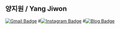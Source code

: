 ## 양지원 / Yang Jiwon


[![Gmail Badge](https://img.shields.io/badge/Gmail-d14836?style=flat-square&logo=Gmail&logoColor=white&link=mailto:yjiwon0221@gmail.com)](mailto:yjiwon0221@gmail.com)
#[![Instagram Badge](https://img.shields.io/badge/-Instagram-dd2a7b?style=flat-square&logo=instagram&logoColor=white&link=https://www.instagram.com/jeew0nyang/)](https://www.instagram.com/jeew0nyang/) 
#[![Blog Badge](http://img.shields.io/badge/-Blog-brightgreen?style=flat-square&logo=FF5722&link=https://blog.naver.com/laura2021)](https://blog.naver.com/laura2021)

<br>
